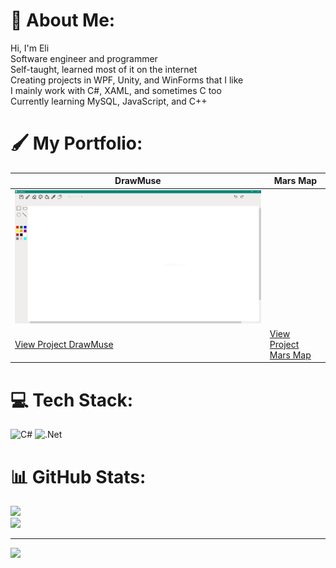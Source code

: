 # 💫 About Me:
Hi, I'm Eli<br>Software engineer and programmer<br>Self-taught, learned most of it on the internet<br>Creating projects in WPF, Unity, and WinForms that I like<br>I mainly work with C#, XAML, and sometimes C too<br>Currently learning MySQL, JavaScript, and C++


# 🖌️ My Portfolio:

| DrawMuse | Mars Map |
| --- | --- |
| ![DrawMuse Interface](https://github.com/Eli-Zaib/DrawMuse/blob/master/Images/Interface1.PNG) |  |
| [View Project DrawMuse](https://github.com/Eli-Zaib/DrawMuse) | [View Project Mars Map](https://github.com/Eli-Zaib/MarsMap) |

# 💻 Tech Stack:
![C#](https://img.shields.io/badge/c%23-%23239120.svg?style=for-the-badge&logo=csharp&logoColor=white) ![.Net](https://img.shields.io/badge/.NET-5C2D91?style=for-the-badge&logo=.net&logoColor=white)

# 📊 GitHub Stats:
![](https://github-readme-stats.vercel.app/api?username=Eli-Zaib&theme=rose&hide_border=false&include_all_commits=false&count_private=false)<br/>
![](https://github-readme-stats.vercel.app/api/top-langs/?username=Eli-Zaib&theme=rose&hide_border=false&include_all_commits=false&count_private=false&layout=compact)

---
[![](https://visitcount.itsvg.in/api?id=Eli-Zaib&icon=0&color=0)](https://visitcount.itsvg.in)

